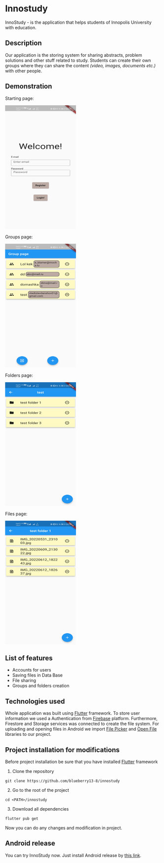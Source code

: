 # Innostudy

InnoStudy - is the application that helps students of Innopolis University with education.

## Description

Our application is the storing system for sharing abstracts, problem solutions and other stuff related to study. 
Students can create their own groups where they can share the content <i>(video, images, documents etc.)</i> with other people.

## Demonstration

<p>Starting page:</p>
<img src="./screens/start_screen.jpg" width="230" height="400">
<p>Groups page:</p>
<img src="./screens/groups_screen.jpg" width="230" height="400">
<p>Folders page:</p>
<img src="./screens/folders_screen.jpg" width="230" height="400">
<p>Files page:</p>
<img src="./screens/files_screen.jpg" width="230" height="400">

## List of features
* Accounts for users
* Saving files in Data Base
* File sharing
* Groups and folders creation

## Technologies used

Whole application was built using [Flutter](https://flutter.dev) framework.
To store user information we used a Authentication from [Firebase](firebase.google.com) platform.
Furthermore, Firestore and Storage services was connected to create the file system.
For uploading and opening files in Android we import [File Picker](https://pub.dev/packages/file_picker) and [Open File](https://pub.dev/packages/open_file) libraries to our project.

## Project installation for modifications
Before project installation be sure that you have installed [Flutter](https://flutter.dev) framework

1. Clone the repository
```console
git clone https://github.com/blueberry13-8/innostudy
```

2. Go to the root of the project
```console
cd <PATH>/innostudy
```

3. Download all dependencies
```console
flutter pub get
```
Now you can do any changes and modification in project.

## Android release
You can try InnoStudy now. Just install Android release by [this link](https://github.com/blueberry13-8/innostudy/releases/download/v1.0.0/InnoStudyApp-v1.0.0.apk).
